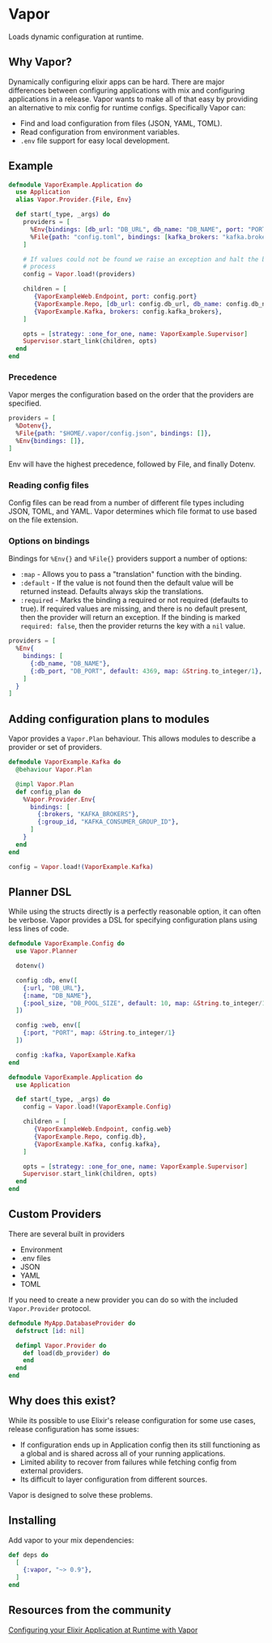# Vapor

<!-- MDOC !-->

Loads dynamic configuration at runtime.

## Why Vapor?

Dynamically configuring elixir apps can be hard. There are major
differences between configuring applications with mix and configuring
applications in a release. Vapor wants to make all of that easy by
providing an alternative to mix config for runtime configs. Specifically Vapor can:

  * Find and load configuration from files (JSON, YAML, TOML).
  * Read configuration from environment variables.
  * `.env` file support for easy local development.

## Example

```elixir
defmodule VaporExample.Application do
  use Application
  alias Vapor.Provider.{File, Env}

  def start(_type, _args) do
    providers = [
      %Env{bindings: [db_url: "DB_URL", db_name: "DB_NAME", port: "PORT"]},
      %File{path: "config.toml", bindings: [kafka_brokers: "kafka.brokers"]},
    ]

    # If values could not be found we raise an exception and halt the boot
    # process
    config = Vapor.load!(providers)

    children = [
       {VaporExampleWeb.Endpoint, port: config.port}
       {VaporExample.Repo, [db_url: config.db_url, db_name: config.db_name]},
       {VaporExample.Kafka, brokers: config.kafka_brokers},
    ]

    opts = [strategy: :one_for_one, name: VaporExample.Supervisor]
    Supervisor.start_link(children, opts)
  end
end
```

### Precedence

Vapor merges the configuration based on the order that the providers are specified.

```elixir
providers = [
  %Dotenv{},
  %File{path: "$HOME/.vapor/config.json", bindings: []},
  %Env{bindings: []},
]
```

Env will have the highest precedence, followed by File, and finally Dotenv.

### Reading config files

Config files can be read from a number of different file types including
JSON, TOML, and YAML. Vapor determines which file format to use based on the file extension.

### Options on bindings

Bindings for `%Env{}` and `%File{}` providers support a number of options:

* `:map` - Allows you to pass a "translation" function with the binding.
* `:default` - If the value is not found then the default value will be returned instead. Defaults always skip the translations.
* `:required` - Marks the binding a required or not required (defaults to true). If required values are missing, and there is no default present, then the provider will return an exception. If the binding is marked `required: false`, then the provider returns the key with a `nil` value.

```elixir
providers = [
  %Env{
    bindings: [
      {:db_name, "DB_NAME"},
      {:db_port, "DB_PORT", default: 4369, map: &String.to_integer/1},
    ]
  }
]
```

## Adding configuration plans to modules

Vapor provides a `Vapor.Plan` behaviour. This allows modules to describe a provider
or set of providers.

```elixir
defmodule VaporExample.Kafka do
  @behaviour Vapor.Plan

  @impl Vapor.Plan
  def config_plan do
    %Vapor.Provider.Env{
      bindings: [
        {:brokers, "KAFKA_BROKERS"},
        {:group_id, "KAFKA_CONSUMER_GROUP_ID"},
      ]
    }
  end
end

config = Vapor.load!(VaporExample.Kafka)
```

## Planner DSL

While using the structs directly is a perfectly reasonable option, it can often
be verbose. Vapor provides a DSL for specifying configuration plans using less
lines of code.

```elixir
defmodule VaporExample.Config do
  use Vapor.Planner

  dotenv()

  config :db, env([
    {:url, "DB_URL"},
    {:name, "DB_NAME"},
    {:pool_size, "DB_POOL_SIZE", default: 10, map: &String.to_integer/1},
  ])

  config :web, env([
    {:port, "PORT", map: &String.to_integer/1}
  ])

  config :kafka, VaporExample.Kafka
end

defmodule VaporExample.Application do
  use Application

  def start(_type, _args) do
    config = Vapor.load!(VaporExample.Config)

    children = [
       {VaporExampleWeb.Endpoint, config.web}
       {VaporExample.Repo, config.db},
       {VaporExample.Kafka, config.kafka},
    ]

    opts = [strategy: :one_for_one, name: VaporExample.Supervisor]
    Supervisor.start_link(children, opts)
  end
end
```

## Custom Providers

There are several built in providers

 - Environment
 - .env files
 - JSON
 - YAML
 - TOML

If you need to create a new provider you can do so with the included
`Vapor.Provider` protocol.

```elixir
defmodule MyApp.DatabaseProvider do
  defstruct [id: nil]

  defimpl Vapor.Provider do
    def load(db_provider) do
    end
  end
end
```

<!-- MDOC !-->

## Why does this exist?

While its possible to use Elixir's release configuration for some use cases,
release configuration has some issues:

* If configuration ends up in Application config then its still functioning as a global and is shared across all of your running applications.
* Limited ability to recover from failures while fetching config from external providers.
* Its difficult to layer configuration from different sources.

Vapor is designed to solve these problems.

## Installing

Add vapor to your mix dependencies:

```elixir
def deps do
  [
    {:vapor, "~> 0.9"},
  ]
end
```

## Resources from the community

[Configuring your Elixir Application at Runtime with Vapor](https://blog.appsignal.com/2020/04/28/configuring-your-elixir-application-at-runtime-with-vapor.html)
